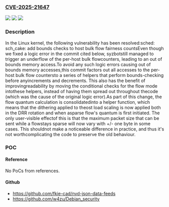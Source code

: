 ### [CVE-2025-21647](https://cve.mitre.org/cgi-bin/cvename.cgi?name=CVE-2025-21647)
![](https://img.shields.io/static/v1?label=Product&message=Linux&color=blue)
![](https://img.shields.io/static/v1?label=Version&message=4a4eeefa514db570be025ab46d779af180e2c9bb%3C%2044fe1efb4961c1a5ccab16bb579dfc6b308ad58b%20&color=brighgreen)
![](https://img.shields.io/static/v1?label=Vulnerability&message=n%2Fa&color=brighgreen)

### Description

In the Linux kernel, the following vulnerability has been resolved:sched: sch_cake: add bounds checks to host bulk flow fairness countsEven though we fixed a logic error in the commit cited below, syzbotstill managed to trigger an underflow of the per-host bulk flowcounters, leading to an out of bounds memory access.To avoid any such logic errors causing out of bounds memory accesses,this commit factors out all accesses to the per-host bulk flow countersto a series of helpers that perform bounds-checking before anyincrements and decrements. This also has the benefit of improvingreadability by moving the conditional checks for the flow mode intothese helpers, instead of having them spread out throughout thecode (which was the cause of the original logic error).As part of this change, the flow quantum calculation is consolidatedinto a helper function, which means that the dithering applied to theost load scaling is now applied both in the DRR rotation and when asparse flow's quantum is first initiated. The only user-visible effectof this is that the maximum packet size that can be sent while a flowstays sparse will now vary with +/- one byte in some cases. This shouldnot make a noticeable difference in practice, and thus it's not worthcomplicating the code to preserve the old behaviour.

### POC

#### Reference
No PoCs from references.

#### Github
- https://github.com/fkie-cad/nvd-json-data-feeds
- https://github.com/w4zu/Debian_security

